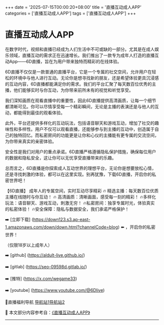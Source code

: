 +++
date = '2025-07-15T00:00:20+08:00'
title = '直播互动成人APP'
categories = ['直播互动成人APP']
tags = ['直播互动成人APP']
+++

# 直播互动成人APP

在数字时代，视频和直播已经成为人们生活中不可或缺的一部分。尤其是在成人娱乐领域，直播互动的需求正在迅速增长。我们推出了一款专为成年人打造的直播互动App——6D直播，旨在为用户带来独特而精彩的在线体验。

6D直播不仅仅是一款普通的直播平台，它是一个专属的社交空间，允许用户在轻松的环境中与他人进行互动。无论你是想寻找新的朋友，还是希望体验更具沉浸感的互动内容，6D直播都能满足你的需求。我们的平台汇聚了每天数百位优秀的主播，他们能够实时与你互动，为你带来前所未有的视觉和听觉享受。

我们深知画质在观看直播中的重要性，因此6D直播提供高清画质，让每一个细节都清晰可见。你可以尽情享受每一个精彩瞬间，无论是主播的表演还是与他人的互动，都能得到最佳的观看体验。

此外，平台还提供多样化的互动玩法，包括语音聊天和游戏互动，增加了社交的趣味性和多样性。用户不仅可以观看直播，还能够参与到主播的互动中，创造属于自己的独特回忆。而私密房间的功能更是让你和心仪的主播能有更专属的交流空间，为你带来真实的亲密体验。

安全性是我们对用户的重点承诺。6D直播严格遵循隐私保护措施，确保每位用户的数据和隐私安全，这让你可以无忧享受直播带来的乐趣。

总而言之，6D直播是你探索成人互动世界的理想平台，无论你是想要放松心情，还是寻找刺激的体验，都可以在这里实现。别再犹豫，下载6D直播，开启你的私密世界吧！

【6D直播】
成年人的专属空间，实时互动尽享精彩
🔥 精选主播：每天数百位优质主播在线随时与你互动！
🔥 高清画质：清晰画面，感受每一刻的精彩！
🔥多样化玩法：语音聊天、游戏互动，刺激无穷！
🔥私密房间：独享专属时光，体验真实的私密体验！
🔥安全保障：隐私与数据安全，我们承诺严格保护！

➡️ [立即下载] (https://down123.s3.ap-east-1.amazonaws.com/down/down.html?channelCode=blog) ⬅️ ，开启你的私密世界！

（仅限18岁以上成年人）

➡️ [github] (https://aldult-live.github.io/)

➡️ [gitlab] (https://seo-09598d.gitlab.io/)

➡️ [推特] (https://x.com/wegame33)

➡️ [youtube] (https://www.youtube.com/@6Dlive)

🔞直播福利导航 [导航站1](https://webstack-86085a.gitlab.io/)[导航站2](https://onlygit123-2.github.io/)


📘 本文部分内容参考自：[《直播互动成人APP》](https://github.com/liveshow123321/tvshow)

---
